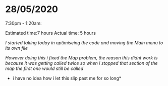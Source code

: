 # 28/05/2020

7:30pm - 1:20am:

Estimated time:7 hours
Actual time: 5 hours

*I started taking today in optimiseing the code and moving the Main menu to its own file*

*However doing this i fixed the Map problem, the reason this didnt work is because it was getting called twice so when i stopped that section of the map the first one would still be called*

* i have no idea how i let this slip past me for so long*




